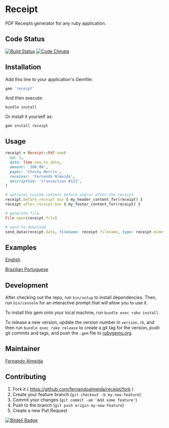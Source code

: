 # Receipt

PDF Receipts generator for any ruby application.

## Code Status

[![Build Status](https://travis-ci.org/fernandoalmeida/receipt.svg)](https://travis-ci.org/fernandoalmeida/receipt)
[![Code Climate](https://codeclimate.com/github/fernandoalmeida/receipt/badges/gpa.svg)](https://codeclimate.com/github/fernandoalmeida/receipt)

## Installation

Add this line to your application's Gemfile:

```ruby
gem 'receipt'
```

And then execute:

    bundle install

Or install it yourself as:

    gem install receipt

## Usage

```ruby
receipt = Receipt::Pdf.new(
  id: 1,
  date: Time.now.to_date,
  amount: '100.00',
  payer: 'Chucky Norris',
  receiver: 'Fernando Almeida',
  description: 'transaction #123',
)

# optional custom content before and/or after the receipt
receipt.before_receipt_box { my_header_content_for(receipt) }
receipt.after_receipt_box { my_footer_content_for(receipt) }

# generate file
File.open(receipt.file)

# send to download
send_data(receipt.data, filename: receipt.filename, type: receipt.mimetype)
```
## Examples

[English](https://github.com/fernandoalmeida/receipt/blob/master/example/receipt_en.pdf)

[Brazilian Portuguese](https://github.com/fernandoalmeida/receipt/blob/master/example/recibo_pt.pdf)

## Development

After checking out the repo, run `bin/setup` to install dependencies.
Then, run `bin/console` for an interactive prompt that will allow you to use it. 

To install this gem onto your local machine, run `bundle exec rake install`.

To release a new version, update the version number in `version.rb`, and then
run `bundle exec rake release` to create a git tag for the version,
push git commits and tags, and push the `.gem` file to
[rubygems.org](https://rubygems.org).

## Maintainer

[Fernando Almeida](http://fernandoalmeida.net)

## Contributing

1. Fork it ( https://github.com/fernandoalmeida/receipt/fork )
2. Create your feature branch (`git checkout -b my-new-feature`)
3. Commit your changes (`git commit -am 'Add some feature'`)
4. Push to the branch (`git push origin my-new-feature`)
5. Create a new Pull Request


[![Bitdeli Badge](https://d2weczhvl823v0.cloudfront.net/fernandoalmeida/receipt/trend.png)](https://bitdeli.com/free "Bitdeli Badge")

